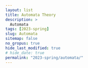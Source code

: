 ```yaml
---
layout: list
title: Automata Theory
description: >
  Automata
tags: [2023-spring]
slug: Automata
sitemap: false
no_gropus: true
hide_last_modified: true
# hide_date: true
permalink: "2023-spring/automata/"
---
```

